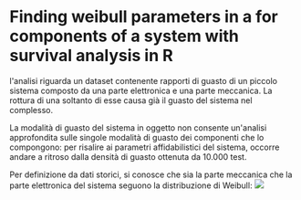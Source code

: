 # Finding weibull parameters in a for components of a system with survival analysis in R

l'analisi riguarda un dataset contenente rapporti di guasto di un piccolo sistema composto da una parte elettronica e una parte meccanica. La rottura di una soltanto di esse causa già il guasto del sistema nel complesso. 

La modalità di guasto del sistema in oggetto non consente un'analisi approfondita sulle singole modalità di guasto dei componenti che lo compongono: per risalire ai parametri affidabilistici del sistema, occorre andare a ritroso dalla densità di guasto ottenuta da 10.000 test. 

Per definizione da dati storici, si conosce che sia la parte meccanica che la parte elettronica del sistema seguono la distribuzione di Weibull: 
<img src="https://latex.codecogs.com/gif.latex?\(f(x)=\frac{\gamma}{\alpha}(\frac{x-\mu}{\alpha})^{(\gamma - 1)}\exp{(-((x-\mu)/\alpha)^{\gamma})} \hspace{.3in} x \ge \mu; \gamma, \alpha > 0 \) " /> 
 

